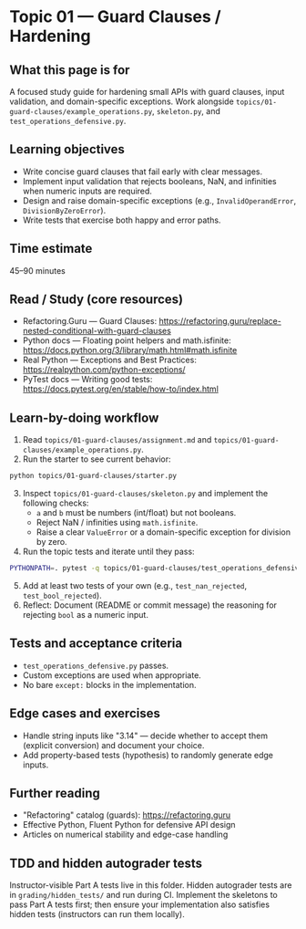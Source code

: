 # Topic 01 — Guard Clauses / Hardening

## What this page is for
A focused study guide for hardening small APIs with guard clauses, input validation, and domain-specific exceptions. Work alongside `topics/01-guard-clauses/example_operations.py`, `skeleton.py`, and `test_operations_defensive.py`.

## Learning objectives
- Write concise guard clauses that fail early with clear messages.
- Implement input validation that rejects booleans, NaN, and infinities when numeric inputs are required.
- Design and raise domain-specific exceptions (e.g., `InvalidOperandError`, `DivisionByZeroError`).
- Write tests that exercise both happy and error paths.

## Time estimate
45–90 minutes

## Read / Study (core resources)
- Refactoring.Guru — Guard Clauses: https://refactoring.guru/replace-nested-conditional-with-guard-clauses
- Python docs — Floating point helpers and math.isfinite: https://docs.python.org/3/library/math.html#math.isfinite
- Real Python — Exceptions and Best Practices: https://realpython.com/python-exceptions/
- PyTest docs — Writing good tests: https://docs.pytest.org/en/stable/how-to/index.html

## Learn-by-doing workflow
1. Read `topics/01-guard-clauses/assignment.md` and `topics/01-guard-clauses/example_operations.py`.
2. Run the starter to see current behavior:

```bash
python topics/01-guard-clauses/starter.py
```

3. Inspect `topics/01-guard-clauses/skeleton.py` and implement the following checks:
   - `a` and `b` must be numbers (int/float) but not booleans.
   - Reject NaN / infinities using `math.isfinite`.
   - Raise a clear `ValueError` or a domain-specific exception for division by zero.
4. Run the topic tests and iterate until they pass:

```bash
PYTHONPATH=. pytest -q topics/01-guard-clauses/test_operations_defensive.py
```

5. Add at least two tests of your own (e.g., `test_nan_rejected`, `test_bool_rejected`).
6. Reflect: Document (README or commit message) the reasoning for rejecting `bool` as a numeric input.

## Tests and acceptance criteria
- `test_operations_defensive.py` passes.
- Custom exceptions are used when appropriate.
- No bare `except:` blocks in the implementation.

## Edge cases and exercises
- Handle string inputs like "3.14" — decide whether to accept them (explicit conversion) and document your choice.
- Add property-based tests (hypothesis) to randomly generate edge inputs.

## Further reading
- "Refactoring" catalog (guards): https://refactoring.guru
- Effective Python, Fluent Python for defensive API design
- Articles on numerical stability and edge-case handling

## TDD and hidden autograder tests

Instructor-visible Part A tests live in this folder. Hidden autograder tests are in `grading/hidden_tests/` and run during CI. Implement the skeletons to pass Part A tests first; then ensure your implementation also satisfies hidden tests (instructors can run them locally).
